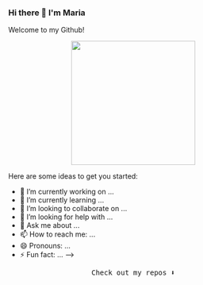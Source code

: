 ### Hi there 👋 I'm Maria 
Welcome to my Github!

<p align="center">
  <img width="250" src="https://media.giphy.com/media/3o7TKNOYAv36eKJJra/giphy.gif">
</p>






Here are some ideas to get you started:

- 🔭 I’m currently working on ...
- 🌱 I’m currently learning ...
- 👯 I’m looking to collaborate on ...
- 🤔 I’m looking for help with ...
- 💬 Ask me about ...
- 📫 How to reach me: ...
- 😄 Pronouns: ...
- ⚡ Fun fact: ...
-->



<p align="center"><samp>
Check out my repos ⬇️  
  </samp>
</p>
